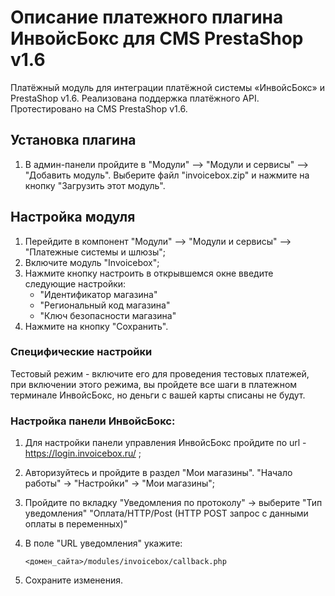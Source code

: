 # Описание платежного плагина ИнвойсБокс для CMS PrestaShop v1.6

Платёжный модуль для интеграции платёжной системы «ИнвойсБокс» и PrestaShop v1.6. Реализована поддержка платёжного API. Протестировано на CMS PrestaShop v1.6.

## Установка плагина

1. В админ-панели пройдите в "Модули" —> "Модули и сервисы" —> "Добавить модуль". Выберите файл "invoicebox.zip" и нажмите на кнопку "Загрузить этот модуль".

## Настройка модуля
1. Перейдите в компонент "Модули" —> "Модули и сервисы" —> "Платежные системы и шлюзы";
1. Включите модуль "Invoicebox";
1. Нажмите кнопку настроить в открывшемся окне введите следующие настройки:
    - "Идентификатор магазина"
    - "Региональный код магазина"
    - "Ключ безопасности магазина"
1. Нажмите на кнопку "Сохранить".

### Специфические настройки 

Тестовый режим - включите его для проведения тестовых платежей, при включении этого режима, вы пройдете все шаги в платежном терминале ИнвойсБокс, но деньги с вашей карты списаны не будут.

### Настройка панели ИнвойсБокс:

1. Для настройки панели управления ИнвойсБокс пройдите по url - https://login.invoicebox.ru/ ;
1. Авторизуйтесь и пройдите в раздел "Мои магазины". "Начало работы" -> "Настройки" -> "Мои магазины";
1. Пройдите по вкладку "Уведомления по протоколу" -> выберите "Тип уведомления" "Оплата/HTTP/Post (HTTP POST запрос с данными оплаты в переменных)"
1. В поле "URL уведомления" укажите:

    `<домен_сайта>/modules/invoicebox/callback.php`

1. Сохраните изменения.